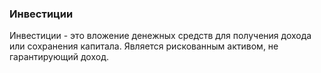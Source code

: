 ### Инвестиции

Инвестиции - это вложение денежных средств для получения дохода или сохранения капитала. Является рискованным активом, не гарантирующий доход. 